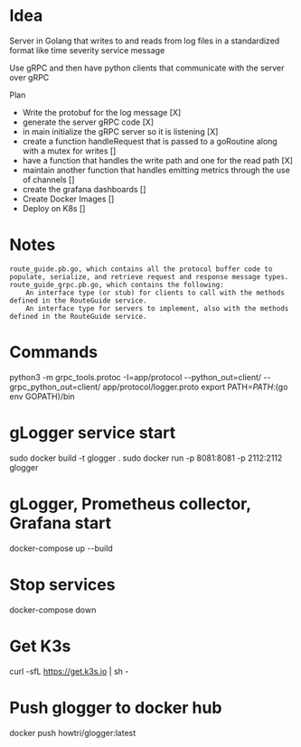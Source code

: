 # Idea

Server in Golang that writes to and reads from log files in a standardized format like
time severity service message

Use gRPC and then have python clients that communicate with the server over gRPC

Plan
- Write the protobuf for the log message [X]
- generate the server gRPC code [X]
- in main initialize the gRPC server so it is listening [X]
- create a function handleRequest that is passed to a goRoutine along with a mutex for writes []
- have a function that handles the write path and one for the read path [X]
- maintain another function that handles emitting metrics through the use of channels []
- create the grafana dashboards []
- Create Docker Images []
- Deploy on K8s []


# Notes
    route_guide.pb.go, which contains all the protocol buffer code to populate, serialize, and retrieve request and response message types.
    route_guide_grpc.pb.go, which contains the following:
        An interface type (or stub) for clients to call with the methods defined in the RouteGuide service.
        An interface type for servers to implement, also with the methods defined in the RouteGuide service.

# Commands

python3 -m grpc_tools.protoc -I=app/protocol --python_out=client/ --grpc_python_out=client/ app/protocol/logger.proto
export PATH=$PATH:$(go env GOPATH)/bin

# gLogger service start
sudo docker build -t glogger .
sudo docker run -p 8081:8081 -p 2112:2112 glogger

# gLogger, Prometheus collector, Grafana start
docker-compose up --build

# Stop services
docker-compose down

# Get K3s
curl -sfL https://get.k3s.io | sh -

# Push glogger to docker hub
docker push howtri/glogger:latest